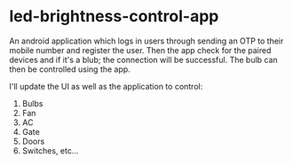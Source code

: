 # led-brightness-control-app
An android application which logs in users through sending an OTP to their mobile number and register the user. 
Then the app check for the paired devices and if it's a blub; the connection will be successful. 
The bulb can then be controlled using the app. 

I'll update the UI as well as the application to control:
1. Bulbs
2. Fan
3. AC
4. Gate
5. Doors
6. Switches, etc...
